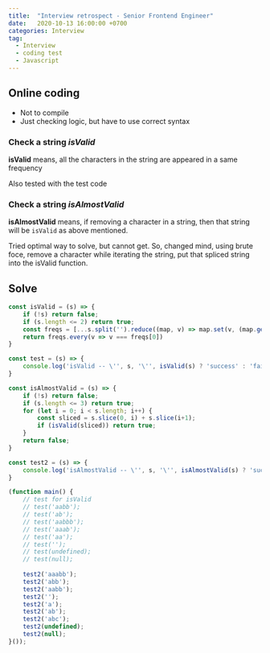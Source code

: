 ```yaml
---
title:  "Interview retrospect - Senior Frontend Engineer"
date:   2020-10-13 16:00:00 +0700
categories: Interview
tag:
  - Interview
  - coding test
  - Javascript
---
```


## Online coding

- Not to compile
- Just checking logic, but have to use correct syntax


### Check a string *isValid* ###

**isValid** means, all the characters in the string are appeared in a same frequency

Also tested with the test code

### Check a string *isAlmostValid* ###

**isAlmostValid** means, if removing a character in a string, then that string will be `isValid` as above mentioned.

Tried optimal way to solve, but cannot get.
So, changed mind, using brute foce,
remove a character while iterating the string, put that spliced string into the isValid function.

## Solve ##

```javascript
const isValid = (s) => {
    if (!s) return false;
    if (s.length <= 2) return true;
    const freqs = [...s.split('').reduce((map, v) => map.set(v, (map.get(v) || 0) +1), new Map).values()];
    return freqs.every(v => v === freqs[0])
}

const test = (s) => {
    console.log('isValid -- \'', s, '\'', isValid(s) ? 'success' : 'fail')
}

const isAlmostValid = (s) => {
    if (!s) return false;
    if (s.length <= 3) return true;
    for (let i = 0; i < s.length; i++) {
        const sliced = s.slice(0, i) + s.slice(i+1);
        if (isValid(sliced)) return true;
    }
    return false;
}

const test2 = (s) => {
    console.log('isAlmostValid -- \'', s, '\'', isAlmostValid(s) ? 'success' : 'fail')
}

(function main() {
    // test for isValid
    // test('aabb');
    // test('ab');
    // test('aabbb');
    // test('aaab');
    // test('aa');
    // test('');
    // test(undefined);
    // test(null);
    
    test2('aaabb');
    test2('abb');
    test2('aabb');
    test2('');
    test2('a');
    test2('ab');
    test2('abc');
    test2(undefined);
    test2(null);
}());
```
